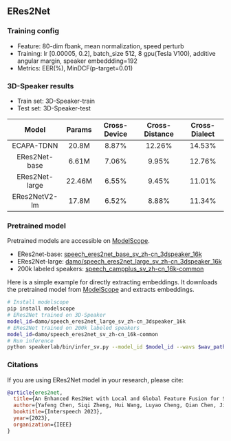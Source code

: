 ## ERes2Net

### Training config
- Feature: 80-dim fbank, mean normalization, speed perturb
- Training: lr [0.00005, 0.2], batch_size 512, 8 gpu(Tesla V100), additive angular margin, speaker embeddding=192
- Metrics: EER(%), MinDCF(p-target=0.01)

### 3D-Speaker results
- Train set: 3D-Speaker-train
- Test set: 3D-Speaker-test

| Model | Params | Cross-Device | Cross-Distance | Cross-Dialect |
|:-----:|:------:| :------:|:------:|:------:|
| ECAPA-TDNN | 20.8M | 8.87% | 12.26% | 14.53% |
| ERes2Net-base | 6.61M | 7.06% | 9.95% | 12.76% |
| ERes2Net-large | 22.46M| 6.55% | 9.45% | 11.01% |
| ERes2NetV2-lm | 17.8M | 6.52% | 8.88% | 11.34% |


### Pretrained model
Pretrained models are accessible on [ModelScope](https://www.modelscope.cn/models?page=1&tasks=speaker-verification&type=audio).

- ERes2net-base: [speech_eres2net_base_sv_zh-cn_3dspeaker_16k](https://modelscope.cn/models/damo/speech_eres2net_base_sv_zh-cn_3dspeaker_16k/summary)
- ERes2Net-large: [damo/speech_eres2net_large_sv_zh-cn_3dspeaker_16k](https://modelscope.cn/models/damo/speech_eres2net_large_sv_zh-cn_3dspeaker_16k/summary)
- 200k labeled speakers: [speech_campplus_sv_zh-cn_16k-common](https://www.modelscope.cn/models/damo/speech_campplus_sv_zh-cn_16k-common/summary)

Here is a simple example for directly extracting embeddings. It downloads the pretrained model from [ModelScope](https://www.modelscope.cn/models?page=1&tasks=speaker-verification&type=audio) and extracts embeddings.
``` sh
# Install modelscope
pip install modelscope
# ERes2Net trained on 3D-Speaker
model_id=damo/speech_eres2net_large_sv_zh-cn_3dspeaker_16k
# ERes2Net trained on 200k labeled speakers
model_id=damo/speech_eres2net_sv_zh-cn_16k-common
# Run inference
python speakerlab/bin/infer_sv.py --model_id $model_id --wavs $wav_path
```

### Citations
If you are using ERes2Net model in your research, please cite: 
```BibTeX
@article{eres2net,
  title={An Enhanced Res2Net with Local and Global Feature Fusion for Speaker Verification},
  author={Yafeng Chen, Siqi Zheng, Hui Wang, Luyao Cheng, Qian Chen, Jiajun Qi},
  booktitle={Interspeech 2023},
  year={2023},
  organization={IEEE}
}
```
